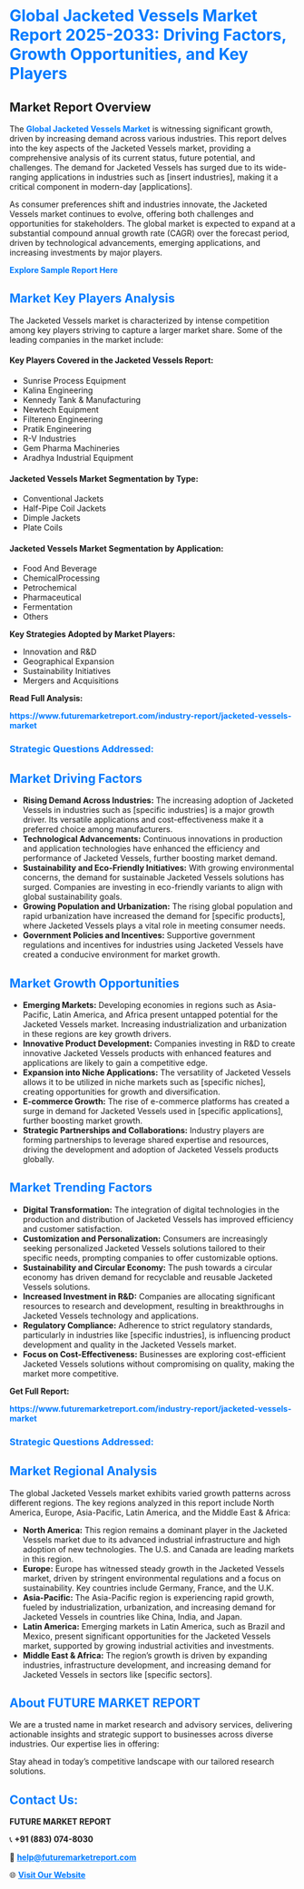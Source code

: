 <h1 style="color: #007BFF;">Global Jacketed Vessels Market Report 2025-2033: Driving Factors, Growth Opportunities, and Key Players</h1>

<section id="overview">
<h2>Market Report Overview</h2>
<p>The <a href="https://www.futuremarketreport.com/industry-report/jacketed-vessels-market" style="color: #007BFF; text-decoration: none;"><strong>Global Jacketed Vessels Market</strong></a> is witnessing significant growth, driven by increasing demand across various industries. This report delves into the key aspects of the Jacketed Vessels market, providing a comprehensive analysis of its current status, future potential, and challenges. The demand for Jacketed Vessels has surged due to its wide-ranging applications in industries such as [insert industries], making it a critical component in modern-day [applications].</p>
<p>As consumer preferences shift and industries innovate, the Jacketed Vessels market continues to evolve, offering both challenges and opportunities for stakeholders. The global market is expected to expand at a substantial compound annual growth rate (CAGR) over the forecast period, driven by technological advancements, emerging applications, and increasing investments by major players.</p>
</section>

<section id="overview">
<p><a href="https://www.futuremarketreport.com/request-sample/reportId=52399" style="color: #007BFF; text-decoration: none;"><strong>Explore Sample Report Here</strong></a></p>
</section>

<section id="key-players">
<h2 style="color: #007BFF;">Market Key Players Analysis</h2>
<p>The Jacketed Vessels market is characterized by intense competition among key players striving to capture a larger market share. Some of the leading companies in the market include:</p>
<h4>Key Players Covered in the Jacketed Vessels Report:</h4>
<ul><li>Sunrise Process Equipment</li><li>Kalina Engineering</li><li>Kennedy Tank &amp; Manufacturing</li><li>Newtech Equipment</li><li>Filtereno Engineering</li><li>Pratik Engineering</li><li>R-V Industries</li><li>Gem Pharma Machineries</li><li>Aradhya Industrial Equipment</li></ul>
<h4>Jacketed Vessels Market Segmentation by Type:</h4>
<ul><li>Conventional Jackets</li><li>Half-Pipe Coil Jackets</li><li>Dimple Jackets</li><li>Plate Coils</li></ul>

<h4>Jacketed Vessels Market Segmentation by Application:</h4>
<ul><li>Food And Beverage</li><li>ChemicalProcessing</li><li>Petrochemical</li><li>Pharmaceutical</li><li>Fermentation</li><li>Others</li></ul>
<p><strong>Key Strategies Adopted by Market Players:</strong></p>
<ul>
<li>Innovation and R&D</li>
<li>Geographical Expansion</li>
<li>Sustainability Initiatives</li>
<li>Mergers and Acquisitions</li>
</ul>
</section>

<section>
<p><strong>Read Full Analysis: </strong></p><a href="https://www.futuremarketreport.com/industry-report/jacketed-vessels-market" style="color: #007BFF; text-decoration: none;"><strong>https://www.futuremarketreport.com/industry-report/jacketed-vessels-market</strong></a>
<h3 style="color: #007BFF;">Strategic Questions Addressed:</h3>
</section>

<section id="driving-factors">
<h2 style="color: #007BFF;">Market Driving Factors</h2>
<ul>
<li><strong>Rising Demand Across Industries:</strong> The increasing adoption of Jacketed Vessels in industries such as [specific industries] is a major growth driver. Its versatile applications and cost-effectiveness make it a preferred choice among manufacturers.</li>
<li><strong>Technological Advancements:</strong> Continuous innovations in production and application technologies have enhanced the efficiency and performance of Jacketed Vessels, further boosting market demand.</li>
<li><strong>Sustainability and Eco-Friendly Initiatives:</strong> With growing environmental concerns, the demand for sustainable Jacketed Vessels solutions has surged. Companies are investing in eco-friendly variants to align with global sustainability goals.</li>
<li><strong>Growing Population and Urbanization:</strong> The rising global population and rapid urbanization have increased the demand for [specific products], where Jacketed Vessels plays a vital role in meeting consumer needs.</li>
<li><strong>Government Policies and Incentives:</strong> Supportive government regulations and incentives for industries using Jacketed Vessels have created a conducive environment for market growth.</li>
</ul>
</section>

<section id="growth-opportunities">
<h2 style="color: #007BFF;">Market Growth Opportunities</h2>
<ul>
<li><strong>Emerging Markets:</strong> Developing economies in regions such as Asia-Pacific, Latin America, and Africa present untapped potential for the Jacketed Vessels market. Increasing industrialization and urbanization in these regions are key growth drivers.</li>
<li><strong>Innovative Product Development:</strong> Companies investing in R&D to create innovative Jacketed Vessels products with enhanced features and applications are likely to gain a competitive edge.</li>
<li><strong>Expansion into Niche Applications:</strong> The versatility of Jacketed Vessels allows it to be utilized in niche markets such as [specific niches], creating opportunities for growth and diversification.</li>
<li><strong>E-commerce Growth:</strong> The rise of e-commerce platforms has created a surge in demand for Jacketed Vessels used in [specific applications], further boosting market growth.</li>
<li><strong>Strategic Partnerships and Collaborations:</strong> Industry players are forming partnerships to leverage shared expertise and resources, driving the development and adoption of Jacketed Vessels products globally.</li>
</ul>
</section>

<section id="trending-factors">
<h2 style="color: #007BFF;">Market Trending Factors</h2>
<ul>
<li><strong>Digital Transformation:</strong> The integration of digital technologies in the production and distribution of Jacketed Vessels has improved efficiency and customer satisfaction.</li>
<li><strong>Customization and Personalization:</strong> Consumers are increasingly seeking personalized Jacketed Vessels solutions tailored to their specific needs, prompting companies to offer customizable options.</li>
<li><strong>Sustainability and Circular Economy:</strong> The push towards a circular economy has driven demand for recyclable and reusable Jacketed Vessels solutions.</li>
<li><strong>Increased Investment in R&D:</strong> Companies are allocating significant resources to research and development, resulting in breakthroughs in Jacketed Vessels technology and applications.</li>
<li><strong>Regulatory Compliance:</strong> Adherence to strict regulatory standards, particularly in industries like [specific industries], is influencing product development and quality in the Jacketed Vessels market.</li>
<li><strong>Focus on Cost-Effectiveness:</strong> Businesses are exploring cost-efficient Jacketed Vessels solutions without compromising on quality, making the market more competitive.</li>
</ul>
</section>

<section>
<p><strong>Get Full Report: </strong></p><a href="https://www.futuremarketreport.com/industry-report/jacketed-vessels-market" style="color: #007BFF; text-decoration: none;"><strong>https://www.futuremarketreport.com/industry-report/jacketed-vessels-market</strong></a>
<h3 style="color: #007BFF;">Strategic Questions Addressed:</h3>
</section>


<section id="regional-analysis">
<h2 style="color: #007BFF;">Market Regional Analysis</h2>
<p>The global Jacketed Vessels market exhibits varied growth patterns across different regions. The key regions analyzed in this report include North America, Europe, Asia-Pacific, Latin America, and the Middle East & Africa:</p>
<ul>
<li><strong>North America:</strong> This region remains a dominant player in the Jacketed Vessels market due to its advanced industrial infrastructure and high adoption of new technologies. The U.S. and Canada are leading markets in this region.</li>
<li><strong>Europe:</strong> Europe has witnessed steady growth in the Jacketed Vessels market, driven by stringent environmental regulations and a focus on sustainability. Key countries include Germany, France, and the U.K.</li>
<li><strong>Asia-Pacific:</strong> The Asia-Pacific region is experiencing rapid growth, fueled by industrialization, urbanization, and increasing demand for Jacketed Vessels in countries like China, India, and Japan.</li>
<li><strong>Latin America:</strong> Emerging markets in Latin America, such as Brazil and Mexico, present significant opportunities for the Jacketed Vessels market, supported by growing industrial activities and investments.</li>
<li><strong>Middle East & Africa:</strong> The region’s growth is driven by expanding industries, infrastructure development, and increasing demand for Jacketed Vessels in sectors like [specific sectors].</li>
</ul>
</section>

<footer>
<h2 style="color: #007BFF;">About FUTURE MARKET REPORT</h2>
<p>We are a trusted name in market research and advisory services, delivering actionable insights and strategic support to businesses across diverse industries. Our expertise lies in offering:</p>

<p>Stay ahead in today’s competitive landscape with our tailored research solutions.</p>

<h2 style="color: #007BFF;">Contact Us:</h2>
<p><strong>FUTURE MARKET REPORT</strong></p>
<p>📞 <strong>+91 (883) 074-8030</strong></p>
<p>📧 <strong><a href="mailto:help@futuremarketreport.com" style="color: #007BFF;">help@futuremarketreport.com</a></strong></p>
<p>🌐 <strong><a href="https://www.futuremarketreport.com/" style="color: #007BFF;">Visit Our Website</a></strong></p>
</footer>